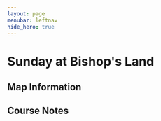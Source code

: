 ```yaml
---
layout: page
menubar: leftnav
hide_hero: true
---
```


# Sunday at Bishop's Land

## Map Information

## Course Notes
